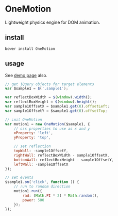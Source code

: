 # OneMotion

Lightweight physics engine for DOM animation.

## install

```
bower install OneMotion
```

## usage

See [demo page](http://fnobi.github.io/OneMotion/demo/) also.

```javascript
// get jQuery objects for target elements
var $sample1 = $('.sample1');

var reflectBoxWidth = $(window).width();
var reflectBoxHeight = $(window).height();
var sample1OffsetX = $sample1.get(0).offsetLeft;
var sample1OffsetY = $sample1.get(0).offsetTop;

// init OneMotion
var motion1 = new OneMotion($sample1, {
    // css properties to use as x and y
    xProperty: 'left', 
    yProperty: 'top',

    // set reflection
    topWall: -sample1OffsetY,
    rightWall: reflectBoxWidth - sample1OffsetX,
    bottomWall: reflectBoxHeight - sample1OffsetY,
    leftWall: -sample1OffsetX
});

// set events
$sample1.on('click', function () {
    // run to random direction
    motion1.run({
        rad: (Math.PI * 2) * Math.random(),
        power: 500
    });
});


```